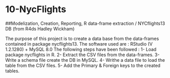 # 10-NycFlights
##Modelization, Creation, Reporting, R data-frame extraction / NYCflights13 DB  (from R4ds Hadley Wickham)

The purpose of this project is to create a data base from the data-frames contained in package nycflights13.
The software used are : RStudio (V 1.2.1280) + MySQL 8.0 
The following steps have been followed :
  1- Load package nycflights in R.
  2- Extract the CSV files from the data-frames.
  3- Write a schema file create the DB in MySQL.
  4- Writhe a data file to load the table from the CSV files.
  5- Add the Primary & Foreign keys to the created tables.
